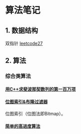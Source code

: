 # 算法笔记

## 1. 数据结构

双指针 [leetcode27](leetcode/code/27.md)

## 2. 算法

### 综合类算法

#### [用C++求斐波那契数列的第一百万项](https://www.zhihu.com/question/292320341)

#### [位图索引&布隆过滤器](https://www.jianshu.com/p/0f185fca06f7)

位图索引（位图法即Bitmap）。

#### [简单的高进度算法](https://blog.csdn.net/weixin_42172261/article/details/86775037)
